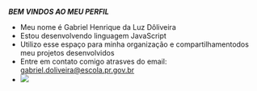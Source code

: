 ***BEM VINDOS AO MEU PERFIL***
- Meu nome é Gabriel Henrique da Luz Dôliveira
- Estou desenvolvendo linguagem JavaScript
- Utilizo esse espaço para minha organização e compartilhamentodos meu projetos desenvolvidos
- Entre em contato comigo atrasves do email: gabriel.doliveira@escola.pr.gov.br
-   ![](https://media.tenor.com/uL020lXCRgwAAAAC/bill-cipher-glitch.gif)
